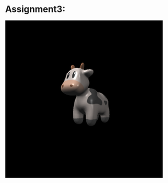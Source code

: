 # Assignment3:<br/>
![Alt text](https://github.com/Airccode/HW-GAMS101/blob/main/Assignment3/output.png)<br/>
